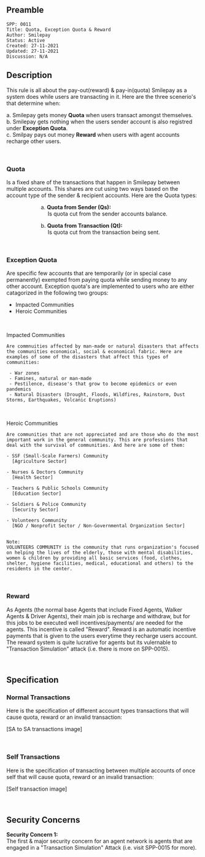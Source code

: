 ## Preamble

```
SPP: 0011
Title: Quota, Exception Quota & Reward
Author: Smilepay
Status: Active
Created: 27-11-2021
Updated: 27-11-2021
Discussion: N/A
```

## Description
This rule is all about the pay-out(reward) & pay-in(quota) Smilepay as a system does while users are transacting in it. Here are the three scenerio's that determine when:

a. Smilepay gets money **Quota** when users transact amongst themselves. 
<br />
b. Smilepay gets nothing when the users sender account is also registred under **Exception Quota**.
<br />
c. Smilpay pays out money **Reward** when users with agent accounts recharge other users. 
<br />

<br />

### Quota
Is a fixed share of the transactions that happen in Smilepay between multiple accounts. This shares are cut using two ways based on the account type of the sender & recipient accounts. Here are the Quota types:

&emsp; &emsp; &emsp; &emsp; &emsp; a. **Quota from Sender (Qs):** <br />
&emsp; &emsp; &emsp; &emsp; &emsp; &emsp; Is quota cut from the sender accounts balance.

&emsp; &emsp; &emsp; &emsp; &emsp; b. **Quota from Transaction (Qt):** <br />
&emsp; &emsp; &emsp; &emsp; &emsp; &emsp; Is quota cut from the transaction being sent.

<br />

### Exception Quota
Are specific few accounts that are temporarily (or in special case permanently) exempted from paying quota while sending money to any other account. Exception quota's are implemented to users who are either catagorized in the following two groups:
 
 - Impacted Communities 
 - Heroic Communities

<br />

Impacted Communities
```
Are commnuities affected by man-made or natural disasters that affects the communities economical, social & economical fabric. Here are examples of some of the disasters that affect this types of communities:

 - War zones
 - Famines, natural or man-made 
 - Pestilence, disease's that grow to become epidemics or even pandemics
 - Natural Disasters (Drought, Floods, Wildfires, Rainstorm, Dust Storms, Earthquakes, Volcanic Eruptions)
```

<br />

Heroic Communities
```
Are communities that are not appreciated and are those who do the most important work in the general community. This are professions that deal with the survival of communities. And here are some of them:

- SSF (Small-Scale Farmers) Community 
  [Agriculture Sector]

- Nurses & Doctors Community 
  [Health Sector]

- Teachers & Public Schools Community 
  [Education Sector]

- Soldiers & Police Community
  [Security Sector]

- Volunteers Community 
  [NGO / Nonprofit Sector / Non-Governmental Organization Sector]  


Note:
VOLUNTEERS COMMUNITY is the community that runs organization's focused on helping the lives of the elderly, those with mental disabilities, women & children by providing all basic services (food, clothes, shelter, hygiene facilities, medical, educational and others) to the residents in the center.
```

<br />

### Reward
As Agents (the normal base Agents that include Fixed Agents, Walker Agents & Driver Agents), their main job is recharge and withdraw, but for this jobs to be executed well incentives/payments/ are needed for the agents. This incentive is called "Reward". Reward is an automatic incentive payments that is given to the users everytime they recharge users account. The reward system is quite lucrative for agents but its vulernable to "Transaction Simulation" attack (i.e. there is more on SPP-0015).

<br />

## Specification
### Normal Transactions
Here is the specification of different account types transactions that will cause quota, reward or an invalid transaction:

[SA to SA transactions image]

<br />

### Self Transactions
Here is the specification of transacting between multiple accounts of once self that will cause quota, reward or an invalid transaction:

[Self transaction image]

<br />

## Security Concerns
**Security Concern 1:** <br />
The first & major security concern for an agent network is agents that are engaged in a "Transaction Simulation" Attack (i.e. visit SPP-0015 for more).


